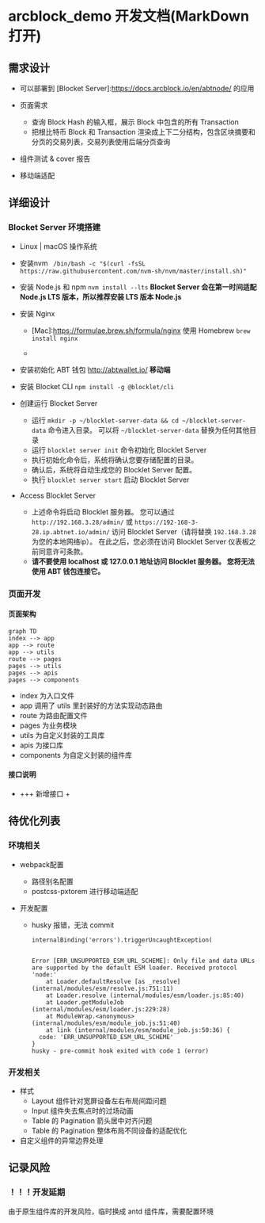 # arcblock_demo 开发文档(MarkDown打开)

## 需求设计

- 可以部署到 [Blocket Server]:https://docs.arcblock.io/en/abtnode/ 的应用

- 页面需求
  - 查询 Block Hash 的输入框，展示 Block 中包含的所有 Transaction
  - 把根比特币 Block 和 Transaction 渲染成上下二分结构，包含区块摘要和分页的交易列表，交易列表使用后端分页查询
- 组件测试 & cover 报告
- 移动端适配

## 详细设计

### Blocket Server 环境搭建

- Linux | macOS 操作系统

- 安装nvm ``` /bin/bash -c "$(curl -fsSL https://raw.githubusercontent.com/nvm-sh/nvm/master/install.sh)"```

- 安装 Node.js 和 npm ```nvm install --lts``` **Blocket Server 会在第一时间适配 Node.js LTS 版本，所以推荐安装 LTS 版本 Node.js**

- 安装 Nginx 

  - [Mac]:https://formulae.brew.sh/formula/nginx 使用 Homebrew ```brew install nginx```

  - [Linux]:https://www.nginx.com/resources/wiki/start/topics/tutorials/install/

- 安装初始化 ABT 钱包 http://abtwallet.io/ **移动端**

- 安装 Blocket CLI ```npm install -g @blocklet/cli```

- 创建运行 Blocket Server

  - 运行 `mkdir -p ~/blocklet-server-data && cd ~/blocklet-server-data` 命令进入目录。 可以将 `~/blocklet-server-data` 替换为任何其他目录
  - 运行 `blocklet server init` 命令初始化 Blocklet Server
  - 执行初始化命令后，系统将确认您要存储配置的目录。
  - 确认后，系统将自动生成您的 Blocklet Server 配置。
  - 执行 `blocklet server start` 启动 Blocklet Server

- Access Blocklet Server

  - 上述命令将启动 Blocklet 服务器。 您可以通过 `http://192.168.3.28/admin/` 或 `https://192-168-3-28.ip.abtnet.io/admin/` 访问 Blocklet Server（请将替换 `192.168.3.28` 为您的本地网络ip）。 在此之后，您必须在访问 Blocklet Server 仪表板之前同意许可条款。
  - **请不要使用 localhost 或 127.0.0.1 地址访问 Blocklet 服务器。 您将无法使用 ABT 钱包连接它。**

### 页面开发

#### 页面架构

```mermaid
graph TD
index --> app
app --> route
app --> utils
route --> pages
pages --> utils
pages --> apis
pages --> components

```

- index 为入口文件
- app 调用了 utils 里封装好的方法实现动态路由
- route 为路由配置文件
- pages 为业务模块
- utils 为自定义封装的工具库
- apis 为接口库
- components 为自定义封装的组件库

#### 接口说明

+ +++ 新增接口
  + 

## 待优化列表

### 环境相关

- webpack配置

  - 路径别名配置
  - postcss-pxtorem 进行移动端适配

- 开发配置

  - husky 报错，无法 commit

    ```
    internalBinding('errors').triggerUncaughtException(
                                  ^
    
    Error [ERR_UNSUPPORTED_ESM_URL_SCHEME]: Only file and data URLs are supported by the default ESM loader. Received protocol 'node:'
        at Loader.defaultResolve [as _resolve] (internal/modules/esm/resolve.js:751:11)
        at Loader.resolve (internal/modules/esm/loader.js:85:40)
        at Loader.getModuleJob (internal/modules/esm/loader.js:229:28)    
        at ModuleWrap.<anonymous> (internal/modules/esm/module_job.js:51:40)
        at link (internal/modules/esm/module_job.js:50:36) {
      code: 'ERR_UNSUPPORTED_ESM_URL_SCHEME'
    }
    husky - pre-commit hook exited with code 1 (error)
    ```

### 开发相关

- 样式
  - Layout 组件针对宽屏设备左右布局间距问题
  - Input 组件失去焦点时的过场动画
  - Table 的 Pagination 箭头居中对齐问题
  - Table 的 Pagination 整体布局不同设备的适配优化
- 自定义组件的异常边界处理

## 记录风险

### ！！！开发延期

由于原生组件库的开发风险，临时换成 antd 组件库，需要配置环境